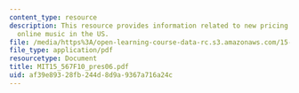 ```yaml
---
content_type: resource
description: This resource provides information related to new pricing models for
  online music in the US.
file: /media/https%3A/open-learning-course-data-rc.s3.amazonaws.com/15-567-the-economics-of-information-strategy-structure-and-pricing-fall-2010/af39e89328fb244d8d9a9367a716a24c_MIT15_567F10_pres06.pdf
file_type: application/pdf
resourcetype: Document
title: MIT15_567F10_pres06.pdf
uid: af39e893-28fb-244d-8d9a-9367a716a24c
---
```

